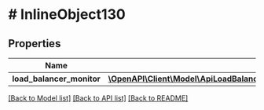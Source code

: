 # # InlineObject130

## Properties

Name | Type | Description | Notes
------------ | ------------- | ------------- | -------------
**load_balancer_monitor** | [**\OpenAPI\Client\Model\ApiLoadBalancersLoadBalancerIdMonitorsLoadBalancerMonitor**](ApiLoadBalancersLoadBalancerIdMonitorsLoadBalancerMonitor.md) |  | [optional]

[[Back to Model list]](../../README.md#models) [[Back to API list]](../../README.md#endpoints) [[Back to README]](../../README.md)
